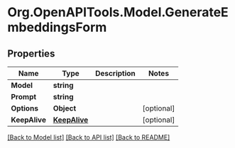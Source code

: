 # Org.OpenAPITools.Model.GenerateEmbeddingsForm

## Properties

Name | Type | Description | Notes
------------ | ------------- | ------------- | -------------
**Model** | **string** |  | 
**Prompt** | **string** |  | 
**Options** | **Object** |  | [optional] 
**KeepAlive** | [**KeepAlive**](KeepAlive.md) |  | [optional] 

[[Back to Model list]](../../README.md#documentation-for-models) [[Back to API list]](../../README.md#documentation-for-api-endpoints) [[Back to README]](../../README.md)

